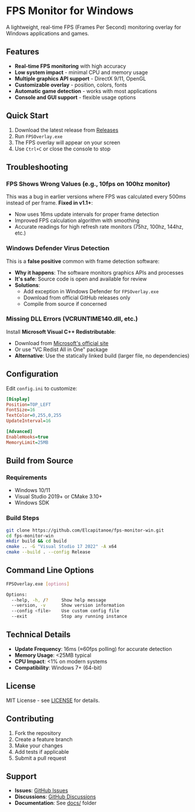 # FPS Monitor for Windows

A lightweight, real-time FPS (Frames Per Second) monitoring overlay for Windows applications and games.

## Features

- **Real-time FPS monitoring** with high accuracy
- **Low system impact** - minimal CPU and memory usage  
- **Multiple graphics API support** - DirectX 9/11, OpenGL
- **Customizable overlay** - position, colors, fonts
- **Automatic game detection** - works with most applications
- **Console and GUI support** - flexible usage options

## Quick Start

1. Download the latest release from [Releases](https://github.com/Elcapitanoe/fps-monitor-win/releases)
2. Run `FPSOverlay.exe`
3. The FPS overlay will appear on your screen
4. Use `Ctrl+C` or close the console to stop

## Troubleshooting

### FPS Shows Wrong Values (e.g., 10fps on 100hz monitor)
This was a bug in earlier versions where FPS was calculated every 500ms instead of per frame. **Fixed in v1.1+**:
- Now uses 16ms update intervals for proper frame detection
- Improved FPS calculation algorithm with smoothing
- Accurate readings for high refresh rate monitors (75hz, 100hz, 144hz, etc.)

### Windows Defender Virus Detection
This is a **false positive** common with frame detection software:
- **Why it happens**: The software monitors graphics APIs and processes
- **It's safe**: Source code is open and available for review
- **Solutions**:
  - Add exception in Windows Defender for `FPSOverlay.exe`
  - Download from official GitHub releases only
  - Compile from source if concerned

### Missing DLL Errors (VCRUNTIME140.dll, etc.)
Install **Microsoft Visual C++ Redistributable**:
- Download from [Microsoft's official site](https://learn.microsoft.com/en-us/cpp/windows/latest-supported-vc-redist)
- Or use "VC Redist All in One" package
- **Alternative**: Use the statically linked build (larger file, no dependencies)

## Configuration

Edit `config.ini` to customize:
```ini
[Display]
Position=TOP_LEFT
FontSize=16
TextColor=0,255,0,255
UpdateInterval=16

[Advanced]
EnableHooks=true
MemoryLimit=25MB
```

## Build from Source

### Requirements
- Windows 10/11
- Visual Studio 2019+ or CMake 3.10+
- Windows SDK

### Build Steps
```bash
git clone https://github.com/Elcapitanoe/fps-monitor-win.git
cd fps-monitor-win
mkdir build && cd build
cmake .. -G "Visual Studio 17 2022" -A x64
cmake --build . --config Release
```

## Command Line Options

```bash
FPSOverlay.exe [options]

Options:
  --help, -h, /?     Show help message
  --version, -v      Show version information  
  --config <file>    Use custom config file
  --exit             Stop any running instance
```

## Technical Details

- **Update Frequency**: 16ms (≈60fps polling) for accurate detection
- **Memory Usage**: <25MB typical
- **CPU Impact**: <1% on modern systems
- **Compatibility**: Windows 7+ (64-bit)

## License

MIT License - see [LICENSE](LICENSE) for details.

## Contributing

1. Fork the repository
2. Create a feature branch
3. Make your changes
4. Add tests if applicable
5. Submit a pull request

## Support

- **Issues**: [GitHub Issues](https://github.com/Elcapitanoe/fps-monitor-win/issues)
- **Discussions**: [GitHub Discussions](https://github.com/Elcapitanoe/fps-monitor-win/discussions)
- **Documentation**: See [docs/](docs/) folder
